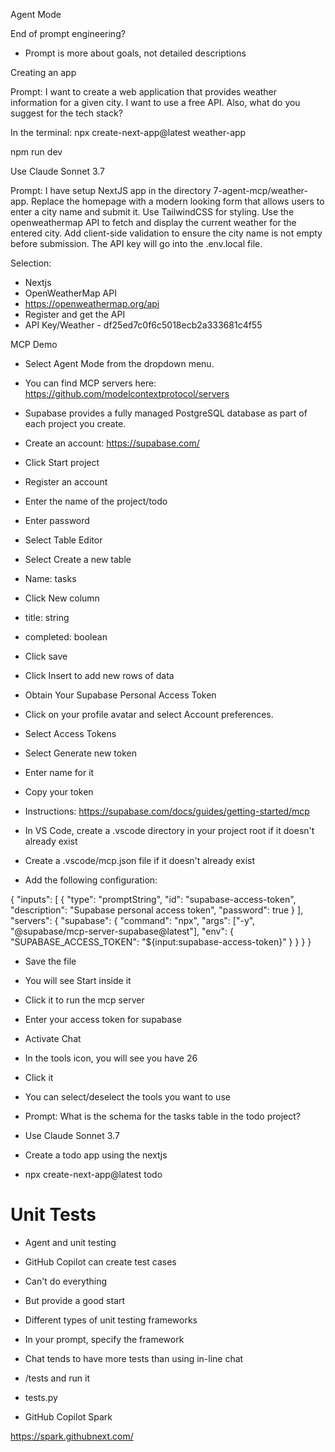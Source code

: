 Agent Mode

End of prompt engineering?
- Prompt is more about goals, not detailed descriptions

Creating an app

Prompt:  I want to create a web application that provides weather information for a given city.  I want to use a free API.  Also, what do you suggest for the tech stack?

In the terminal:  npx create-next-app@latest weather-app

npm run dev

Use Claude Sonnet 3.7

Prompt: I have setup NextJS app in the directory 7-agent-mcp/weather-app.  Replace the homepage with a modern looking form that allows users to enter a city name and submit it.  Use TailwindCSS for styling.  Use the openweathermap API to fetch and display the current weather for the entered city.  Add client-side validation to ensure the city name is not empty before submission. The API key will go into the .env.local file. 


Selection:
- Nextjs
- OpenWeatherMap API
- https://openweathermap.org/api
- Register and get the API
- API Key/Weather - df25ed7c0f6c5018ecb2a333681c4f55


MCP Demo

- Select Agent Mode from the dropdown menu.​
- You can find MCP servers here: https://github.com/modelcontextprotocol/servers
- Supabase provides a fully managed PostgreSQL database as part of each project you create. 
- Create an account: https://supabase.com/
- Click Start project
- Register an account
- Enter the name of the project/todo
- Enter password
- Select Table Editor
- Select Create a new table
- Name: tasks
- Click New column
- title: string
- completed: boolean
- Click save
- Click Insert to add new rows of data

- Obtain Your Supabase Personal Access Token
- Click on your profile avatar and select Account preferences.
- Select Access Tokens
- Select Generate new token
- Enter name for it
- Copy your token

- Instructions:  https://supabase.com/docs/guides/getting-started/mcp
- In VS Code, create a .vscode directory in your project root if it doesn't already exist
- Create a .vscode/mcp.json file if it doesn't already exist
- Add the following configuration:


{
  "inputs": [
    {
      "type": "promptString",
      "id": "supabase-access-token",
      "description": "Supabase personal access token",
      "password": true
    }
  ],
  "servers": {
    "supabase": {
      "command": "npx",
      "args": ["-y", "@supabase/mcp-server-supabase@latest"],
      "env": {
        "SUPABASE_ACCESS_TOKEN": "${input:supabase-access-token}"
      }
    }
  }
}

- Save the file
- You will see Start inside it
- Click it to run the mcp server
- Enter your access token for supabase
- Activate Chat
- In the tools icon, you will see you have 26
- Click it
- You can select/deselect the tools you want to use
- Prompt: What is the schema for the tasks table in the todo project?

- Use Claude Sonnet 3.7
- Create a todo app using the nextjs


- npx create-next-app@latest todo



# Unit Tests
- Agent and unit testing
- GitHub Copilot can create test cases
- Can't do everything
- But provide a good start
- Different types of unit testing frameworks
- In your prompt, specify the framework
- Chat tends to have more tests than using in-line chat
- /tests and run it 
- tests.py

- GitHub Copilot Spark

https://spark.githubnext.com/